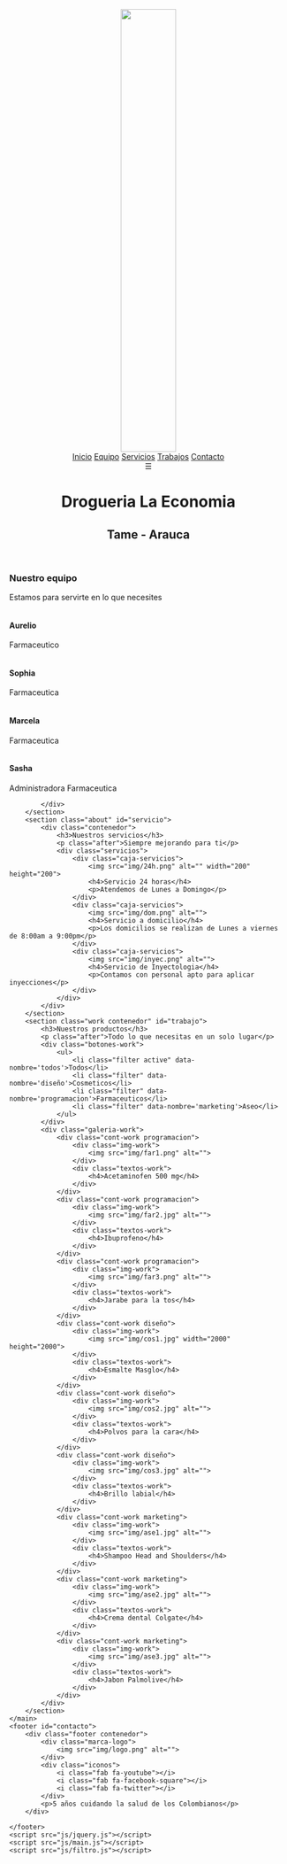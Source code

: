 <!DOCTYPE html>
<html lang="en">
<head>
    <meta charset="UTF-8">
    <meta name="viewport" content="width=device-width, initial-scale=1.0">
    <meta http-equiv="X-UA-Compatible" content="ie=edge">
    <title>Drogueria La Economia</title>
    <link rel="stylesheet" href="estilos.css">
    <script src="https://kit.fontawesome.com/e6d3741188.js" crossorigin="anonymous"></script>
    
</head>

<body class="hidden">
    <div class="centrado" id="onload">
        <div class="lds-facebook"><div></div><div></div><div></div></div>
    </div>
    <header>
        <nav id="nav" class="nav1">
            <div class="contenedor-nav">
                <div class="logo">
                    <img src="img/logo.png" alt="" width="100" height="800">
                </div>
                <div class="enlaces" id="enlaces">
                    <a href="#" id="enlace-inicio" class="btn-header">Inicio</a>
                    <a href="#" id="enlace-equipo" class="btn-header">Equipo</a>
                    <a href="pagina2.html" id="enlace-servicio" class="btn-header">Servicios</a>
                    <a href="#" id="enlace-trabajo" class="btn-header">Trabajos</a>
                    <a href="#" id="enlace-contacto" class="btn-header">Contacto</a>
                </div>
                <div class="icono" id="open">
                    <span>&#9776;</span>
                </div>
            </div>
        </nav>
        <div class="textos">
            <h1>Drogueria La Economia</h1>
            <h2>Tame - Arauca</h2>
        </div>
    </header>
    <main>
        <section class="team contenedor" id="equipo">
            <h3>Nuestro equipo</h3>
            <p class="after">Estamos para servirte en lo que necesites</p>
            <div class="card">
                <div class="content-card">
                    <div class="people">
                        <img src="img/people1.jpg" alt="">
                    </div>
                    <div class="texto-team">
                        <h4>Aurelio</h4>
                        <p>Farmaceutico</p>
                    </div>
                </div>
                <div class="content-card">
                    <div class="people">
                        <img src="img/people2.jpg" alt="">
                    </div>
                    <div class="texto-team">
                        <h4>Sophia</h4>
                        <p>Farmaceutica</p>
                    </div>
                </div>
                <div class="content-card">
                    <div class="people">
                        <img src="img/people3.jpg" alt="">
                    </div>
                    <div class="texto-team">
                        <h4>Marcela</h4>
                        <p>Farmaceutica</p>
                    </div>
                </div>
                <!--agrego un nuevo content-card a mi gusto-->
                <div class="content-card">
                    <div class="people">
                        <img src="img/people4.jpg" alt=""> <!--cambio imagen-->
                    </div>
                    <div class="texto-team">
                        <h4>Sasha</h4>
                        <p>Administradora Farmaceutica</p>
                    </div>
                </div>
                
            </div>
        </section>
        <section class="about" id="servicio">
            <div class="contenedor">
                <h3>Nuestros servicios</h3>
                <p class="after">Siempre mejorando para ti</p>
                <div class="servicios">
                    <div class="caja-servicios">
                        <img src="img/24h.png" alt="" width="200" height="200">
                        <h4>Servicio 24 horas</h4>
                        <p>Atendemos de Lunes a Domingo</p>
                    </div>
                    <div class="caja-servicios">
                        <img src="img/dom.png" alt="">
                        <h4>Servicio a domicilio</h4>
                        <p>Los domicilios se realizan de Lunes a viernes de 8:00am a 9:00pm</p>
                    </div>
                    <div class="caja-servicios">
                        <img src="img/inyec.png" alt="">
                        <h4>Servicio de Inyectologia</h4>
                        <p>Contamos con personal apto para aplicar inyecciones</p>
                    </div>
                </div>
            </div>
        </section>
        <section class="work contenedor" id="trabajo">
            <h3>Nuestros productos</h3>
            <p class="after">Todo lo que necesitas en un solo lugar</p>
            <div class="botones-work">
                <ul>
                    <li class="filter active" data-nombre='todos'>Todos</li>
                    <li class="filter" data-nombre='diseño'>Cosmeticos</li>
                    <li class="filter" data-nombre='programacion'>Farmaceuticos</li>
                    <li class="filter" data-nombre='marketing'>Aseo</li>
                </ul>
            </div>
            <div class="galeria-work">
                <div class="cont-work programacion">
                    <div class="img-work">
                        <img src="img/far1.png" alt="">
                    </div>
                    <div class="textos-work">
                        <h4>Acetaminofen 500 mg</h4>
                    </div>
                </div>
                <div class="cont-work programacion">
                    <div class="img-work">
                        <img src="img/far2.jpg" alt="">
                    </div>
                    <div class="textos-work">
                        <h4>Ibuprofeno</h4>
                    </div>
                </div>
                <div class="cont-work programacion">
                    <div class="img-work">
                        <img src="img/far3.png" alt="">
                    </div>
                    <div class="textos-work">
                        <h4>Jarabe para la tos</h4>
                    </div>
                </div>
                <div class="cont-work diseño">
                    <div class="img-work">
                        <img src="img/cos1.jpg" width="2000" height="2000">
                    </div>
                    <div class="textos-work">
                        <h4>Esmalte Masglo</h4>
                    </div>
                </div>
                <div class="cont-work diseño">
                    <div class="img-work">
                        <img src="img/cos2.jpg" alt="">
                    </div>
                    <div class="textos-work">
                        <h4>Polvos para la cara</h4>
                    </div>
                </div>
                <div class="cont-work diseño">
                    <div class="img-work">
                        <img src="img/cos3.jpg" alt="">
                    </div>
                    <div class="textos-work">
                        <h4>Brillo labial</h4>
                    </div>
                </div>
                <div class="cont-work marketing">
                    <div class="img-work">
                        <img src="img/ase1.jpg" alt="">
                    </div>
                    <div class="textos-work">
                        <h4>Shampoo Head and Shoulders</h4>
                    </div>
                </div>
                <div class="cont-work marketing">
                    <div class="img-work">
                        <img src="img/ase2.jpg" alt="">
                    </div>
                    <div class="textos-work">
                        <h4>Crema dental Colgate</h4>
                    </div>
                </div>
                <div class="cont-work marketing">
                    <div class="img-work">
                        <img src="img/ase3.jpg" alt="">
                    </div>
                    <div class="textos-work">
                        <h4>Jabon Palmolive</h4>
                    </div>
                </div>
            </div>
        </section>
    </main>
    <footer id="contacto">
        <div class="footer contenedor">
            <div class="marca-logo">
                <img src="img/logo.png" alt="">
            </div>
            <div class="iconos">
                <i class="fab fa-youtube"></i>
                <i class="fab fa-facebook-square"></i>
                <i class="fab fa-twitter"></i>
            </div>
            <p>5 años cuidando la salud de los Colombianos</p>
        </div>

    </footer>
    <script src="js/jquery.js"></script>
    <script src="js/main.js"></script>
    <script src="js/filtro.js"></script>
</body>
</html>
